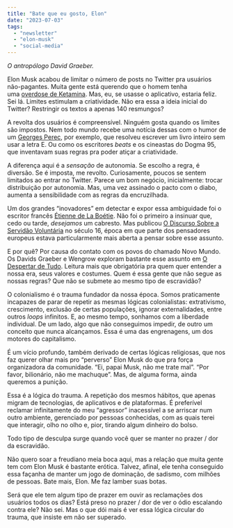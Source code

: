 ```yaml
---
title: "Bate que eu gosto, Elon"
date: "2023-07-03"
tags: 
  - "newsletter"
  - "elon-musk"
  - "social-media"
---
```


_O antropólogo David Graeber._

Elon Musk acabou de limitar o número de posts no Twitter pra usuários não-pagantes. Muita gente está querendo que o homem tenha uma [overdose de Ketamina](https://www.wsj.com/articles/silicon-valley-microdosing-ketamine-lsd-magic-mushrooms-d381e214?utm_source=substack&utm_medium=email). Mas, eu, se usasse o aplicativo, estaria feliz. Sei lá. Limites estimulam a criatividade. Não era essa a ideia inicial do Twitter? Restringir os textos a apenas 140 resmungos?

A revolta dos usuários é compreensível. Ninguém gosta quando os limites são impostos. Nem todo mundo recebe uma notícia dessas com o humor de um [Georges Perec](https://pt.wikipedia.org/wiki/Georges_Perec), por exemplo, que resolveu escrever um livro inteiro sem usar a letra E. Ou como os escritores _beats_ e os cineastas do Dogma 95, que inventavam suas regras pra poder atiçar a criatividade.

A diferença aqui é a _sensação_ de autonomia. Se escolho a regra, é diversão. Se é imposta, me revolto. Curiosamente, poucos se sentem limitados ao entrar no Twitter. Parece um bom negócio, inicialmente: trocar distribuição por autonomia. Mas, uma vez assinado o pacto com o diabo, aumenta a sensibilidade com as regras da encruzilhada.

Um dos grandes “inovadores” em detectar e expor essa ambiguidade foi o escritor francês [Étienne de La Boétie](https://pt.wikipedia.org/wiki/%C3%89tienne_de_La_Bo%C3%A9tie). Não foi o primeiro a insinuar que, cedo ou tarde, _desejamos_ um cabresto. Mas publicou [O Discurso Sobre a Servidão Voluntária](https://edisciplinas.usp.br/pluginfile.php/2014171/mod_resource/content/1/Servidao_voluntaria_Boetie.pdf) no século 16, época em que parte dos pensadores europeus estava particularmente mais aberta a pensar sobre esse assunto.

E por quê? Por causa do contato com os povos do chamado Novo Mundo. Os Davids Graeber e Wengrow exploram bastante esse assunto em [O Despertar de Tudo](https://www.amazon.com.br/despertar-tudo-nova-hist%C3%B3ria-humanidade/dp/655921172X?_encoding=UTF8&pd_rd_w=BdeBf&content-id=amzn1.sym.b984772f-84a1-42a5-ad41-901cc4abe69d&pf_rd_p=b984772f-84a1-42a5-ad41-901cc4abe69d&pf_rd_r=RPT8A9R3A55C21BDQK58&pd_rd_wg=tMzNL&pd_rd_r=34c3f62f-993d-4446-8534-b6985e26e5e5&linkCode=ll1&tag=eduf-20&linkId=7ab44192719a15f1cb602c215b2bc2c8&language=pt_BR&ref_=as_li_ss_tl). Leitura mais que obrigatória pra quem quer entender a nossa era, seus valores e costumes. Quem é essa gente que não segue as nossas regras? Que não se submete ao mesmo tipo de escravidão?

O colonialismo é o trauma fundador da nossa época. Somos praticamente incapazes de parar de repetir as mesmas lógicas colonialistas: extrativismo, crescimento, exclusão de certas populações, ignorar externalidades, entre outros _loops_ infinitos. E, ao mesmo tempo, sonhamos com a liberdade individual. De um lado, algo que não conseguimos impedir, de outro um conceito que nunca alcançamos. Essa é uma das engrenagens, um dos motores do capitalismo.

É um vício profundo, também derivado de certas lógicas religiosas, que nos faz querer olhar mais pro “perverso” Elon Musk do que pra força organizadora da comunidade. “Ei, papai Musk, não me trate mal”. “Por favor, bilionário, não me machuque”. Mas, de alguma forma, ainda queremos a punição.

Essa é a lógica do trauma. A repetição dos mesmos hábitos, que apenas migram de tecnologias, de aplicativos e de plataformas. É preferível reclamar infinitamente do meu “agressor” inacessível a se arriscar num outro ambiente, gerenciado por pessoas conhecidas, com as quais terei que interagir, olho no olho e, pior, tirando algum dinheiro do bolso.

Todo tipo de desculpa surge quando você quer se manter no prazer / dor da escravidão.

Não quero soar a freudiano meia boca aqui, mas a relação que muita gente tem com Elon Musk é bastante erótica. Talvez, afinal, ele tenha conseguido essa façanha de manter um jogo de dominação, de sadismo, com milhões de pessoas. Bate mais, Elon. Me faz lamber suas botas.

Será que ele tem algum tipo de prazer em ouvir as reclamações dos usuários todos os dias? Está preso no prazer / dor de ver o ódio escalando contra ele? Não sei. Mas o que dói mais é ver essa lógica circular do trauma, que insiste em não ser superado.
